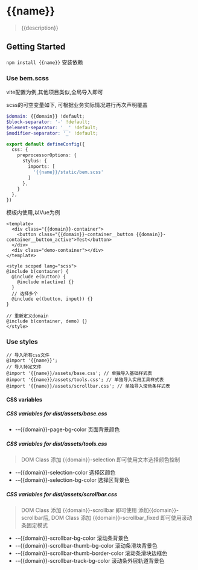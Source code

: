 # {{name}}
> {{description}}

## Getting Started

`npm install {{name}}` 安装依赖

### Use bem.scss

vite配置为例,其他项目类似,全局导入即可

scss的可空变量如下, 可根据业务实际情况进行再次声明覆盖

```scss
$domain: {{domain}} !default;
$block-separator: '-' !default;
$element-separator: '__' !default;
$modifier-separator: '_' !default;
```

```typescript
export default defineConfig({
  css: {
    preprocessorOptions: {
      stylus: {
        imports: [
          '{{name}}/static/bem.scss'
        ]
      },
    }
  },
})
```

模板内使用,以Vue为例
```vue
<template>
  <div class="{{domain}}-container">
    <button class="{{domain}}-container__button {{domain}}-container__button_active">Test</button>
  </div>
  <div class="demo-container"></div>
</template>

<style scoped lang="scss">
@include b(container) {
  @include e(button) {
    @include m(active) {}
  }
  // 选择多个
  @include e((button, input)) {}
}

// 重新定义domain
@include b(container, demo) {}
</style>
```

### Use styles

```stylus
// 导入所有css文件
@import '{{name}}';
// 导入特定文件
@import '{{name}}/assets/base.css'; // 单独导入基础样式表
@import '{{name}}/assets/tools.css'; // 单独导入实用工具样式表
@import '{{name}}/assets/scrollbar.css'; // 单独导入滚动条样式表
```

#### CSS variables

##### CSS variables for dist/assets/base.css

* --{{domain}}-page-bg-color 页面背景颜色

##### CSS variables for dist/assets/tools.css

> DOM Class 添加 {{domain}}-selection 即可使用文本选择颜色控制

* --{{domain}}-selection-color 选择区颜色
* --{{domain}}-selection-bg-color 选择区背景色

##### CSS variables for dist/assets/scrollbar.css

> DOM Class 添加 {{domain}}-scrollbar 即可使用
> 添加{{domain}}-scrollbar后, DOM Class 添加 {{domain}}-scrollbar_fixed 即可使用滚动条固定模式

* --{{domain}}-scrollbar-bg-color 滚动条背景色
* --{{domain}}-scrollbar-thumb-bg-color 滚动条滑块背景色
* --{{domain}}-scrollbar-thumb-border-color 滚动条滑块边框色
* --{{domain}}-scrollbar-track-bg-color 滚动条外层轨道背景色
